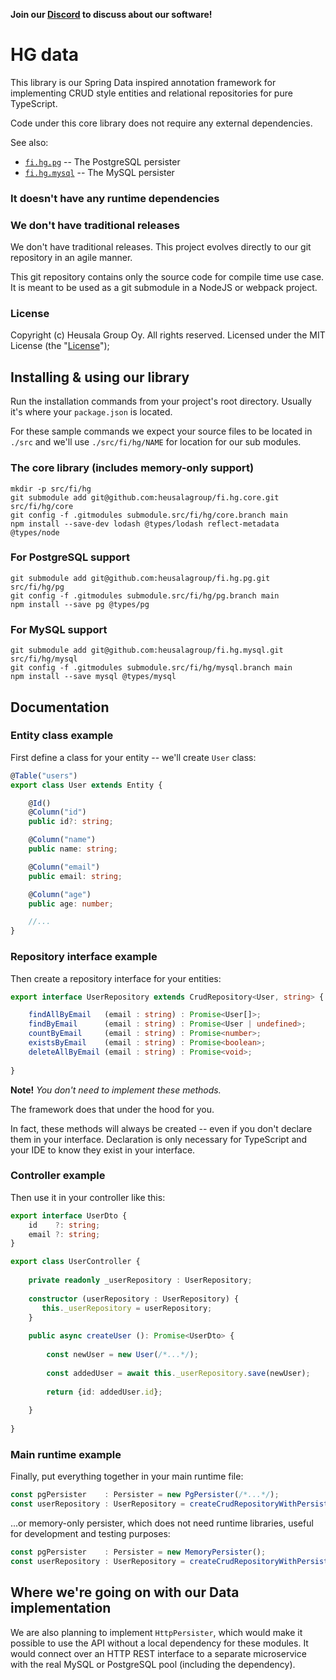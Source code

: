 **Join our [Discord](https://discord.gg/UBTrHxA78f) to discuss about our software!**

# HG data

This library is our Spring Data inspired annotation framework for 
implementing CRUD style entities and relational repositories for pure 
TypeScript.

Code under this core library does not require any external dependencies.

See also:

* [`fi.hg.pg`](https://github.com/heusalagroup/fi.hg.pg) -- The PostgreSQL
  persister
* [`fi.hg.mysql`](https://github.com/heusalagroup/fi.hg.mysql) -- The MySQL
  persister

### It doesn't have any runtime dependencies

### We don't have traditional releases

We don't have traditional releases.  This project evolves directly to our git 
repository in an agile manner.

This git repository contains only the source code for compile time use case. It 
is meant to be used as a git submodule in a NodeJS or webpack project.

### License

Copyright (c) Heusala Group Oy. All rights reserved. Licensed under the MIT 
License (the "[License](../LICENSE)");

## Installing & using our library

Run the installation commands from your project's root directory. Usually it's 
where your `package.json` is located.

For these sample commands we expect your source files to be located in `./src` 
and we'll use `./src/fi/hg/NAME` for location for our sub modules.

### The core library (includes memory-only support)

```shell
mkdir -p src/fi/hg
git submodule add git@github.com:heusalagroup/fi.hg.core.git src/fi/hg/core
git config -f .gitmodules submodule.src/fi/hg/core.branch main
npm install --save-dev lodash @types/lodash reflect-metadata @types/node
```

### For PostgreSQL support

```shell
git submodule add git@github.com:heusalagroup/fi.hg.pg.git src/fi/hg/pg
git config -f .gitmodules submodule.src/fi/hg/pg.branch main
npm install --save pg @types/pg
```

### For MySQL support

```shell
git submodule add git@github.com:heusalagroup/fi.hg.mysql.git src/fi/hg/mysql
git config -f .gitmodules submodule.src/fi/hg/mysql.branch main
npm install --save mysql @types/mysql
```

## Documentation

### Entity class example

First define a class for your entity -- we'll create `User` class:

```typescript
@Table("users")
export class User extends Entity {

    @Id()
    @Column("id")
    public id?: string;

    @Column("name")
    public name: string;

    @Column("email")
    public email: string;

    @Column("age")
    public age: number;

    //...
}
```

### Repository interface example

Then create a repository interface for your entities:

```typescript
export interface UserRepository extends CrudRepository<User, string> {

    findAllByEmail   (email : string) : Promise<User[]>;
    findByEmail      (email : string) : Promise<User | undefined>;
    countByEmail     (email : string) : Promise<number>;
    existsByEmail    (email : string) : Promise<boolean>;
    deleteAllByEmail (email : string) : Promise<void>;
    
}
```

**Note!** *You don't need to implement these methods.*

The framework does that under the hood for you. 

In fact, these methods will always be created -- even if you don't declare them 
in your interface. Declaration is only necessary for TypeScript and your IDE 
to know they exist in your interface.

### Controller example

Then use it in your controller like this:

```typescript
export interface UserDto {
    id    ?: string;
    email ?: string;
}

export class UserController {
    
    private readonly _userRepository : UserRepository;
    
    constructor (userRepository : UserRepository) {
       this._userRepository = userRepository;
    }
    
    public async createUser (): Promise<UserDto> {
        
        const newUser = new User(/*...*/);
        
        const addedUser = await this._userRepository.save(newUser);
        
        return {id: addedUser.id};
       
    }
    
}
```

### Main runtime example

Finally, put everything together in your main runtime file:

```typescript
const pgPersister    : Persister = new PgPersister(/*...*/);
const userRepository : UserRepository = createCrudRepositoryWithPersister<UserRepository, User, string>(new User(), pgPersister);
```

...or memory-only persister, which does not need runtime libraries, useful for 
development and testing purposes:

```typescript
const pgPersister    : Persister = new MemoryPersister();
const userRepository : UserRepository = createCrudRepositoryWithPersister<UserRepository, User, string>(new User(), pgPersister);
```

## Where we're going on with our Data implementation

We are also planning to implement `HttpPersister`, which would make it possible 
to use the API without a local dependency for these modules. It would 
connect over an HTTP REST interface to a separate microservice with the real 
MySQL or PostgreSQL pool (including the dependency).
